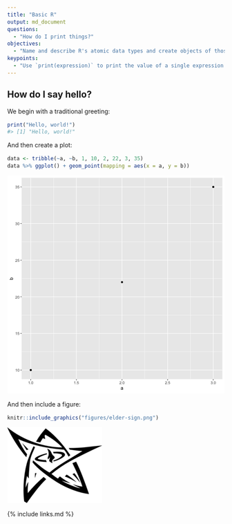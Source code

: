 ```yaml
---
title: "Basic R"
output: md_document
questions:
  - "How do I print things?"
objectives:
  - "Name and describe R's atomic data types and create objects of those types."
keypoints:
  - "Use `print(expression)` to print the value of a single expression."
---
```




## How do I say hello?

We begin with a traditional greeting:


```r
print("Hello, world!")
#> [1] "Hello, world!"
```

And then create a plot:


```r
data <- tribble(~a, ~b, 1, 10, 2, 22, 3, 35)
data %>% ggplot() + geom_point(mapping = aes(x = a, y = b))
```

![plot of chunk unnamed-chunk-3](../figures/unnamed-chunk-3-1.png)

And then include a figure:


```r
knitr::include_graphics("figures/elder-sign.png")
```

![plot of chunk unnamed-chunk-4](../figures/elder-sign.png)

{% include links.md %}
